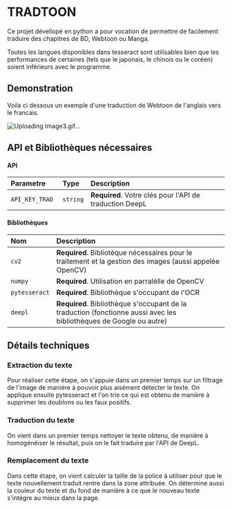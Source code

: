 
# TRADTOON

Ce projet dévellopé en python a pour vocation de permettre de facilement traduire des chapitres de BD, Webtoon ou Manga.

Toutes les langues disponibles dans tesseract sont utilisables bien que les performances de certaines (tels que le japonais, le chinois ou le coréen) soient inférieurs avec le programme.


## Demonstration

Voila ci dessous un exemple d'une traduction de Webtoon de l'anglais vers le francais.

![Uploading Image3.gif…]()



## API et Bibliothèques nécessaires

#### API

| Parametre | Type     | Description                |
| :-------- | :------- | :------------------------- |
| `API_KEY_TRAD ` | `string` | **Required**. Votre clés pour l'API de traduction DeepL |

#### Bibliothèques

| Nom  | Description                       |
| :-------- | :-------------------------------- |
| `cv2`      | **Required**. Bibliotèque nécessaires pour le traitement et la gestion des images (aussi appelée OpenCV) |
| `numpy`      | **Required**. Utilisation en parralélle de OpenCV |
| `pytesseract`      | **Required**. Bibliothèque s'occupant de l'OCR |
| `deepl`      | **Required**. Bibliothèque s'occupant de la traduction (fonctionne aussi avec les bibliothèques de Google ou autre)|


## Détails techniques

### Extraction du texte

Pour réaliser cette étape, on s'appuie dans un premier temps sur un filtrage de l'image de manière à pouvoir plus aisément détecter le texte. On applique ensuite pytesseract et l'on trie ce qui est obtenu de manière à supprimer les doublons ou les faux positifs.

### Traduction du texte

On vient dans un premier temps nettoyer le texte obtenu, de manière à homogénéiser le résultat, puis on le fait traduire par l'API de DeepL.

### Remplacement du texte
Dans cette étape, on vient calculer la taille de la police à utiliser pour que le texte nouvellement traduit rentre dans la zone attribuée. On détermine aussi la couleur du texte et du fond de manière à ce que le nouveau texte s'intègre au mieux dans la page.
